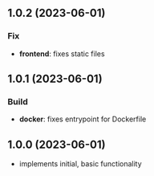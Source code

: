 ## 1.0.2 (2023-06-01)

### Fix

- **frontend**: fixes static files

## 1.0.1 (2023-06-01)

### Build

- **docker**: fixes entrypoint for Dockerfile

## 1.0.0 (2023-06-01)

- implements initial, basic functionality
